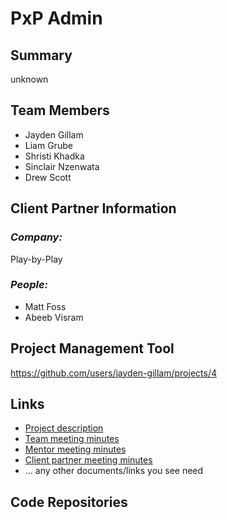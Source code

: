 # PxP Admin

## **Summary**

unknown

## **Team Members**

- Jayden Gillam
- Liam Grube
- Shristi Khadka
- Sinclair Nzenwata
- Drew Scott

## **Client Partner Information**

### *Company:*
Play-by-Play

### *People:*
- Matt Foss
- Abeeb Visram
  
## **Project Management Tool**
https://github.com/users/jayden-gillam/projects/4

## **Links**

- [Project description](ProjectDescription.md)
- [Team meeting minutes](MeetingMinutes/Team)
- [Mentor meeting minutes](MeetingMinutes/Mentor)
- [Client partner meeting minutes](MeetingMinutes/ClientPartner)
- ... any other documents/links you see need

## **Code Repositories**


